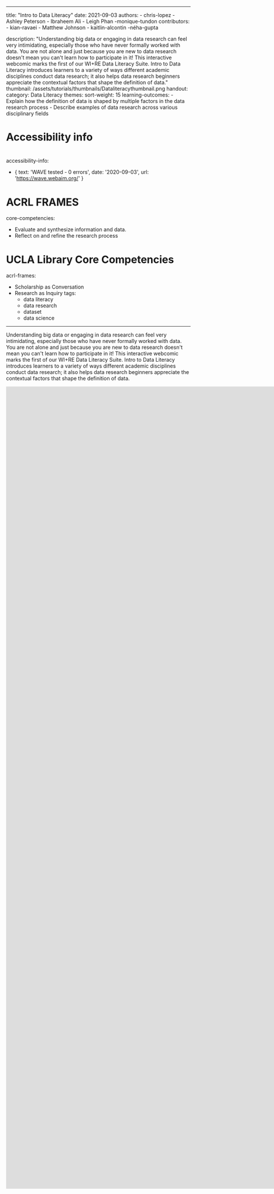 ---
title:  "Intro to Data Literacy"
date:   2021-09-03
authors:
    - chris-lopez
    - Ashley Peterson
    - Ibraheem Ali
    - Leigh Phan
    -monique-tundon
contributors:
    - kian-ravaei
    - Matthew Johnson
    - kaitlin-alcontin
    -néha-gupta

description: "Understanding big data or engaging in data research can feel very intimidating, especially those who have never formally worked with data. You are not alone and just because you are new to data research doesn't mean you can't learn how to participate in it! This interactive webcomic marks the first of our WI+RE Data Literacy Suite. Intro to Data Literacy introduces learners to a variety of ways different academic disciplines conduct data research; it also helps data research beginners appreciate the contextual factors that shape the definition of data."
thumbnail: /assets/tutorials/thumbnails/Dataliteracythumbnail.png
handout:
category: Data Literacy
themes: 
sort-weight: 15
learning-outcomes:
    - Explain how the definition of data is shaped by multiple factors in the data research process
    - Describe examples of data research across various disciplinary fields
# ######
# Accessibility info
# ######
accessibility-info:
   - { text: 'WAVE tested - 0 errors', date: '2020-09-03', url: 'https://wave.webaim.org/' }
 # ACRL FRAMES
core-competencies:
 - Evaluate and synthesize information and data.
 - Reflect on and refine the research process
# UCLA Library Core Competencies
acrl-frames:
 - Scholarship as Conversation
 - Research as Inquiry
tags:
    - data literacy
    - data research
    - dataset
    - data science
  ---
Understanding big data or engaging in data research can feel very intimidating, especially those who have never formally worked with data. You are not alone and just because you are new to data research doesn't mean you can't learn how to participate in it! This interactive webcomic marks the first of our WI+RE Data Literacy Suite. Intro to Data Literacy introduces learners to a variety of ways different academic disciplines conduct data research; it also helps data research beginners appreciate the contextual factors that shape the definition of data.

<iframe src="https://ccle.ucla.edu/mod/hvp/embed.php?id=3833277" width="1559" height="2193" frameborder="0" allowfullscreen="allowfullscreen" title="UCLA Library Data Literacy Series"></iframe><script src="https://ccle.ucla.edu/mod/hvp/library/js/h5p-resizer.js" charset="UTF-8"></script>
